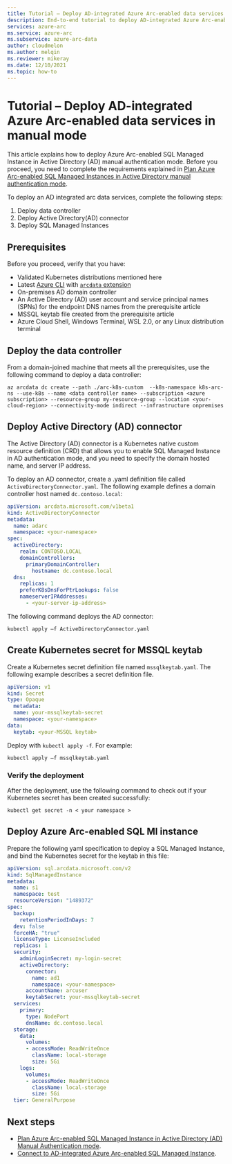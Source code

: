 ```yaml
---
title: Tutorial – Deploy AD-integrated Azure Arc-enabled data services in manual mode
description: End-to-end tutorial to deploy AD-integrated Azure Arc-enabled data services in manual mode
services: azure-arc
ms.service: azure-arc
ms.subservice: azure-arc-data
author: cloudmelon
ms.author: melqin
ms.reviewer: mikeray
ms.date: 12/10/2021
ms.topic: how-to
---
```



# Tutorial – Deploy AD-integrated Azure Arc-enabled data services in manual mode

This article explains how to deploy Azure Arc-enabled SQL Managed Instance in Active Directory (AD) manual authentication mode. Before you proceed, you need to complete the requirements explained in [Plan Azure Arc-enabled SQL Managed Instances in Active Directory manual authentication mode](plan-active-directory-integrated-deployment.md).

To deploy an AD integrated arc data services, complete the following steps: 

1. Deploy data controller 
1. Deploy Active Directory(AD) connector 
1. Deploy SQL Managed Instances

## Prerequisites

Before you proceed, verify that you have:

* Validated Kubernetes distributions mentioned here
* Latest [Azure CLI](/cli/azure/install-azure-cli) with [`arcdata` extension](install-arcdata-extension.md) 
* On-premises AD domain controller 
* An Active Directory (AD) user account and service principal names (SPNs) for the endpoint DNS names from the prerequisite article
* MSSQL keytab file created from the prerequisite article
* Azure Cloud Shell, Windows Terminal, WSL 2.0, or any Linux distribution terminal

## Deploy the data controller

From a domain-joined machine that meets all the prerequisites, use the following command to deploy a data controller: 

```azurecli
az arcdata dc create --path ./arc-k8s-custom  --k8s-namespace k8s-arc-ns --use-k8s --name <data controller name> --subscription <azure subscription> --resource-group my-resource-group --location <your-cloud-region> --connectivity-mode indirect --infrastructure onpremises
```

## Deploy Active Directory (AD) connector
The Active Directory (AD) connector is a Kubernetes native custom resource definition (CRD) that allows you to enable SQL Managed Instance in AD authentication mode, and you need to specify the domain hosted name, and server IP address. 

To deploy an AD connector, create a .yaml definition file called `ActiveDirectoryConnector.yaml`. The following example defines a domain controller host named `dc.contoso.local`: 

```yaml
apiVersion: arcdata.microsoft.com/v1beta1
kind: ActiveDirectoryConnector
metadata:
  name: adarc
  namespace: <your-namespace>
spec:
  activeDirectory:
    realm: CONTOSO.LOCAL
    domainControllers:
      primaryDomainController:
        hostname: dc.contoso.local
  dns:
    replicas: 1
    preferK8sDnsForPtrLookups: false
    nameserverIPAddresses:
      - <your-server-ip-address>
```

The following command deploys the AD connector: 

```console
kubectl apply –f ActiveDirectoryConnector.yaml
```

## Create Kubernetes secret for MSSQL keytab

Create a Kubernetes secret definition file named `mssqlkeytab.yaml`. The following example describes a secret definition file. 

```yaml
apiVersion: v1
kind: Secret
type: Opaque
  metadata:
  name: your-mssqlkeytab-secret
  namespace: <your-namespace>  
data:
  keytab: <your-MSSQL keytab>
```

Deploy with `kubectl apply -f`. For example: 

```console
kubectl apply –f mssqlkeytab.yaml
```

### Verify the deployment

After the deployment, use the following command to check out if your Kubernetes secret has been created successfully: 

```console
kubectl get secret -n < your namespace > 
```

## Deploy Azure Arc-enabled SQL MI instance

Prepare the following yaml specification to deploy a SQL Managed Instance, and bind the Kubernetes secret for the keytab in this file:

```yaml
apiVersion: sql.arcdata.microsoft.com/v2
kind: SqlManagedInstance
metadata:
  name: s1
  namespace: test
  resourceVersion: "1489372"
spec:
  backup:
    retentionPeriodInDays: 7
  dev: false
  forceHA: "true"
  licenseType: LicenseIncluded
  replicas: 1
  security:
    adminLoginSecret: my-login-secret
    activeDirectory:
      connector:
        name: ad1
        namespace: <your-namespace>
      accountName: arcuser
      keytabSecret: your-mssqlkeytab-secret
  services:
    primary:
      type: NodePort
      dnsName: dc.contoso.local
  storage:
    data:
      volumes:
      - accessMode: ReadWriteOnce
        className: local-storage
        size: 5Gi
    logs:
      volumes:
      - accessMode: ReadWriteOnce
        className: local-storage
        size: 5Gi
  tier: GeneralPurpose
```

## Next steps

* [Plan Azure Arc-enabled SQL Managed Instance in Active Directory (AD) Manual Authentication mode](plan-active-directory-integrated-deployment.md).
* [Connect to AD-integrated Azure Arc-enabled SQL Managed Instance](connect-ad-sql-mi.md).

